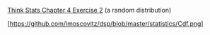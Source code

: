 [Think Stats Chapter 4 Exercise 2](http://greenteapress.com/thinkstats2/html/thinkstats2005.html#toc41) (a random distribution)

[https://github.com/imoscovitz/dsp/blob/master/statistics/Cdf.png]
